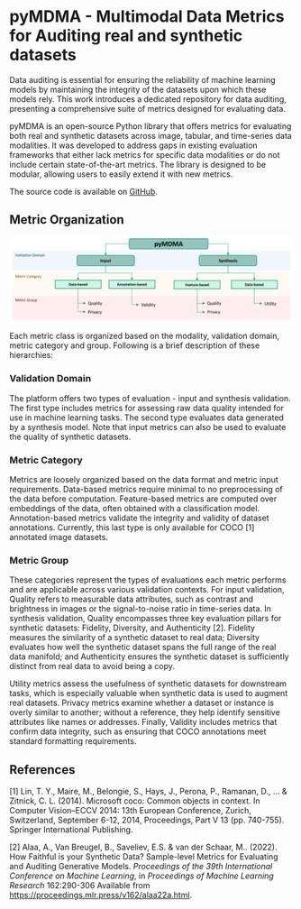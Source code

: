 # pyMDMA - Multimodal Data Metrics for Auditing real and synthetic datasets

Data auditing is essential for ensuring the reliability of machine learning models by maintaining the integrity of the datasets upon which these models rely. This work introduces a dedicated repository for data auditing, presenting a comprehensive suite of metrics designed for evaluating data.

pyMDMA is an open-source Python library that offers metrics for evaluating both
real and synthetic datasets across image, tabular, and time-series data modalities. It was
developed to address gaps in existing evaluation frameworks that either lack metrics for
specific data modalities or do not include certain state-of-the-art metrics. The library is designed to be modular, allowing users to easily extend it with new metrics.

The source code is available on [GitHub](https://github.com/fraunhoferportugal/pymdma/tree/main).

## Metric Organization
![Metric Categories](resources/pymdma_schema_1.png)

Each metric class is organized based on the modality, validation domain, metric category and group. Following is a brief description of these hierarchies:

### Validation Domain
The platform offers two types of evaluation - input and synthesis validation. The first type includes metrics for assessing raw data quality intended for use in machine learning tasks. The second type evaluates data generated by a synthesis model. Note that input metrics can also be used to evaluate the quality of synthetic datasets.

### Metric Category
Metrics are loosely organized based on the data format and metric input requirements. Data-based metrics require minimal to no preprocessing of the data before computation. Feature-based metrics are computed over embeddings of the data, often obtained with a classification model. Annotation-based metrics validate the integrity and validity of dataset annotations. Currently, this last type is only available for COCO [1] annotated image datasets.

### Metric Group
These categories represent the types of evaluations each metric performs and are applicable across various validation contexts. For input validation, Quality refers to measurable data attributes, such as contrast and brightness in images or the signal-to-noise ratio in time-series data. In synthesis validation, Quality encompasses three key evaluation pillars for synthetic datasets: Fidelity, Diversity, and Authenticity [2]. Fidelity measures the similarity of a synthetic dataset to real data; Diversity evaluates how well the synthetic dataset spans the full range of the real data manifold; and Authenticity ensures the synthetic dataset is sufficiently distinct from real data to avoid being a copy.

Utility metrics assess the usefulness of synthetic datasets for downstream tasks, which is especially valuable when synthetic data is used to augment real datasets. Privacy metrics examine whether a dataset or instance is overly similar to another; without a reference, they help identify sensitive attributes like names or addresses. Finally, Validity includes metrics that confirm data integrity, such as ensuring that COCO annotations meet standard formatting requirements.

## References
[1] Lin, T. Y., Maire, M., Belongie, S., Hays, J., Perona, P., Ramanan, D., ... & Zitnick, C. L. (2014). Microsoft coco: Common objects in context. In Computer Vision–ECCV 2014: 13th European Conference, Zurich, Switzerland, September 6-12, 2014, Proceedings, Part V 13 (pp. 740-755). Springer International Publishing.

[2] Alaa, A., Van Breugel, B., Saveliev, E.S. &amp; van der Schaar, M.. (2022). How Faithful is your Synthetic Data? Sample-level Metrics for Evaluating and Auditing Generative Models. <i>Proceedings of the 39th International Conference on Machine Learning</i>, in <i>Proceedings of Machine Learning Research</i> 162:290-306 Available from https://proceedings.mlr.press/v162/alaa22a.html.
